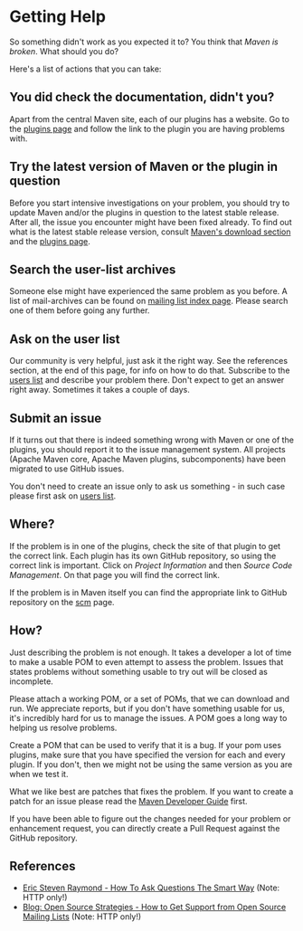 <!--
Licensed to the Apache Software Foundation (ASF) under one
or more contributor license agreements.  See the NOTICE file
distributed with this work for additional information
regarding copyright ownership.  The ASF licenses this file
to you under the Apache License, Version 2.0 (the
"License"); you may not use this file except in compliance
with the License.  You may obtain a copy of the License at

http://www.apache.org/licenses/LICENSE-2.0

Unless required by applicable law or agreed to in writing,
software distributed under the License is distributed on an
"AS IS" BASIS, WITHOUT WARRANTIES OR CONDITIONS OF ANY
KIND, either express or implied.  See the License for the
specific language governing permissions and limitations
under the License.
-->

# Getting Help

So something didn't work as you expected it to?
You think that *Maven is broken*.
What should you do?

Here's a list of actions that you can take:

## You did check the documentation, didn't you?

Apart from the central Maven site, each of our plugins has a website.
Go to the [plugins page](../plugins/index.html) and follow the link to the plugin you are having problems with.

## Try the latest version of Maven or the plugin in question

Before you start intensive investigations on your problem, you should try to update Maven and/or the plugins
in question to the latest stable release.
After all, the issue you encounter might have been fixed already.
To find out what is the latest stable release version, consult [Maven's download section](../download.html)
and the [plugins page](../plugins/index.html).

## Search the user-list archives

Someone else might have experienced the same problem as you before.
A list of mail-archives can be found on [mailing list index page](https://maven.apache.org/mailing-lists.html).
Please search one of them before going any further.

## Ask on the user list

Our community is very helpful, just ask it the right way.
See the references section, at the end of this page, for info on how to do that.
Subscribe to  the [users list](https://maven.apache.org/mailing-lists.html) and describe your problem there.
Don't expect to get an answer right away.
Sometimes it takes a couple of days.

## Submit an issue

If it turns out that there is indeed something wrong with Maven or one of the plugins, you should report it to the issue management system.
All projects (Apache Maven core, Apache Maven plugins, subcomponents) have been migrated to use GitHub issues.

You don't need to create an issue only to ask us something - in such case please first ask on [users list](https://maven.apache.org/mailing-lists.html).

## Where?

If the problem is in one of the plugins, check the site of that plugin to get the correct link.
Each plugin has its own GitHub repository, so using the correct link is important.
Click on *Project Information* and then *Source Code Management*.
On that page you will find the correct link.

If the problem is in Maven itself you can find the appropriate link to GitHub repository on the [scm](/scm.html) page.

## How?

Just describing the problem is not enough.
It takes a developer a lot of time to make a usable POM to even attempt to assess the problem.
Issues that states problems without something usable to try out will be closed as incomplete.

Please attach a working POM, or a set of POMs, that we can download and run.
We appreciate reports, but if you don't have something usable for us, it's incredibly hard for us to manage the issues.
A POM goes a long way to helping us resolve problems.

Create a POM that can be used to verify that it is a bug.
If your pom uses plugins, make sure that you have specified the version for each and every plugin.
If you don't, then we might not be using the same version as you are when we test it.

What we like best are patches that fixes the problem.
If you want to create a patch for an issue please read the [Maven Developer Guide](../guides/development/guide-maven-development.html) first.

If you have been able to figure out the changes needed for your problem or enhancement request, you can directly create a Pull Request against the GitHub repository.

## References

* [Eric Steven Raymond - How To Ask Questions The Smart Way](http://www.catb.org/~esr/faqs/smart-questions.html) (Note: HTTP only!)
* [Blog: Open Source Strategies - How to Get Support from Open Source Mailing Lists](http://opensourcestrategies.blogspot.com/2005/09/how-to-get-support-from-open-source.html) (Note: HTTP only!)

